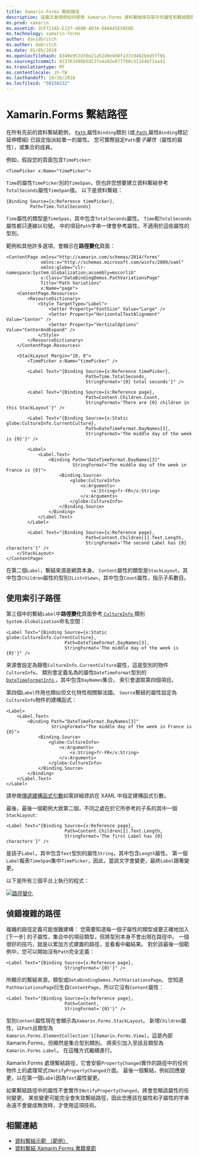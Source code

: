 ```yaml
---
title: Xamarin.Forms 繫結路徑
description: 這篇文章說明如何使用 Xamarin.Forms 資料繫結來存取子的屬性和繫結類別的路徑屬性的集合成員。
ms.prod: xamarin
ms.assetid: 3CF721A5-E157-468B-AD3A-DA0A45E58E8D
ms.technology: xamarin-forms
author: davidbritch
ms.author: dabritch
ms.date: 01/05/2018
ms.openlocfilehash: 8340e952d30e21a5249edd0fa3319462bbd5ff8b
ms.sourcegitcommit: 913763498b5d23fa4a92e877760c51164bf1aa41
ms.translationtype: MT
ms.contentlocale: zh-TW
ms.lasthandoff: 10/26/2018
ms.locfileid: "50150232"
---
```

# <a name="xamarinforms-binding-path"></a>Xamarin.Forms 繫結路徑

在所有先前的資料繫結範例， [ `Path` ](xref:Xamarin.Forms.Binding.Path)屬性`Binding`類別 (或[ `Path` ](xref:Xamarin.Forms.Xaml.BindingExtension.Path)屬性`Binding`標記延伸模組) 已設定指派給單一的屬性。 您可實際設定`Path`要*子屬性*（屬性的屬性），或集合的成員。

例如，假設您的頁面包含`TimePicker`:

```xaml
<TimePicker x:Name="timePicker">
```

`Time`的屬性`TimePicker`別的`TimeSpan`，但也許您想要建立資料繫結參考`TotalSeconds`屬性`TimeSpan`值。 以下是資料繫結：

```xaml
{Binding Source={x:Reference timePicker},
         Path=Time.TotalSeconds}
```

`Time`屬性的類型是`TimeSpan`，其中包含`TotalSeconds`屬性。 `Time`和`TotalSeconds`屬性都只連線以句號。 中的項目`Path`字串一律會參考屬性，不適用於這些屬性的型別。

範例和其他許多選項，會顯示在**路徑變化**頁面：

```xaml
<ContentPage xmlns="http://xamarin.com/schemas/2014/forms"
             xmlns:x="http://schemas.microsoft.com/winfx/2009/xaml"
             xmlns:globe="clr-namespace:System.Globalization;assembly=mscorlib"
             x:Class="DataBindingDemos.PathVariationsPage"
             Title="Path Variations"
             x:Name="page">
    <ContentPage.Resources>
        <ResourceDictionary>
            <Style TargetType="Label">
                <Setter Property="FontSize" Value="Large" />
                <Setter Property="HorizontalTextAlignment" Value="Center" />
                <Setter Property="VerticalOptions" Value="CenterAndExpand" />
            </Style>
        </ResourceDictionary>
    </ContentPage.Resources>

    <StackLayout Margin="10, 0">
        <TimePicker x:Name="timePicker" />

        <Label Text="{Binding Source={x:Reference timePicker},
                              Path=Time.TotalSeconds,
                              StringFormat='{0} total seconds'}" />

        <Label Text="{Binding Source={x:Reference page},
                              Path=Content.Children.Count,
                              StringFormat='There are {0} children in this StackLayout'}" />

        <Label Text="{Binding Source={x:Static globe:CultureInfo.CurrentCulture},
                              Path=DateTimeFormat.DayNames[3],
                              StringFormat='The middle day of the week is {0}'}" />

        <Label>
            <Label.Text>
                <Binding Path="DateTimeFormat.DayNames[3]"
                         StringFormat="The middle day of the week in France is {0}">
                    <Binding.Source>
                        <globe:CultureInfo>
                            <x:Arguments>
                                <x:String>fr-FR</x:String>
                            </x:Arguments>
                        </globe:CultureInfo>
                    </Binding.Source>
                </Binding>
            </Label.Text>
        </Label>

        <Label Text="{Binding Source={x:Reference page},
                              Path=Content.Children[1].Text.Length,
                              StringFormat='The second Label has {0} characters'}" />
    </StackLayout>
</ContentPage>
```

在第二個`Label`，繫結來源是網頁本身。 `Content`屬性的類型是`StackLayout`，其中包含`Children`屬性的型別`IList<View>`，其中包含`Count`屬性，指示子系數目。

## <a name="paths-with-indexers"></a>使用索引子路徑

第三個中的繫結`Label`中**路徑變化**頁面參考[ `CultureInfo` ](xref:System.Globalization.CultureInfo)類別`System.Globalization`命名空間：

```xaml
<Label Text="{Binding Source={x:Static globe:CultureInfo.CurrentCulture},
                      Path=DateTimeFormat.DayNames[3],
                      StringFormat='The middle day of the week is {0}'}" />
```

來源會設定為靜態`CultureInfo.CurrentCulture`屬性，這是型別的物件`CultureInfo`。 類別會定義名為的屬性`DateTimeFormat`型別的[ `DateTimeFormatInfo` ](xref:System.Globalization.DateTimeFormatInfo) ，其中包含`DayNames`集合。 索引會選取第四個項目。

第四個`Label`作用也類似但文化特性相關聯法國。 `Source`繫結的屬性設定為`CultureInfo`物件的建構函式：

```xaml
<Label>
    <Label.Text>
        <Binding Path="DateTimeFormat.DayNames[3]"
                 StringFormat="The middle day of the week in France is {0}">
            <Binding.Source>
                <globe:CultureInfo>
                    <x:Arguments>
                        <x:String>fr-FR</x:String>
                    </x:Arguments>
                </globe:CultureInfo>
            </Binding.Source>
        </Binding>
    </Label.Text>
</Label>
```

請參閱[傳遞建構函式引數](~/xamarin-forms/xaml/passing-arguments.md#constructor_arguments)如需詳細資訊在 XAML 中指定建構函式引數。

最後，最後一個範例大致第二個，不同之處在於它所參考的子系的其中一個`StackLayout`:

```xaml
<Label Text="{Binding Source={x:Reference page},
                      Path=Content.Children[1].Text.Length,
                      StringFormat='The first Label has {0} characters'}" />
```

是該子`Label`，其中包含`Text`型別的屬性`String`，其中包含`Length`屬性。 第一個`Label`報表`TimeSpan`集中`TimePicker`，因此，當該文字會變更，最終`Label`跟著變更。

以下是所有三個平台上執行的程式：

[![路徑變化](binding-path-images/pathvariations-small.png "路徑變化")](binding-path-images/pathvariations-large.png#lightbox "路徑變化")

## <a name="debugging-complex-paths"></a>偵錯複雜的路徑

複雜的路徑定義可能很難建構： 您需要知道每一個子屬性的類型或要正確地加入 [下一步] 的子屬性，集合中的項目類型，但將型別本身不會出現在路徑中。 一個很好的技巧，就是以累加方式建置的路徑，並看看中繼結果。 對於該最後一個範例中，您可以開始沒有`Path`完全定義：

```xaml
<Label Text="{Binding Source={x:Reference page},
                      StringFormat='{0}'}" />
```

所顯示的繫結來源，類型或`DataBindingDemos.PathVariationsPage`。 您知道`PathVariationsPage`衍生自`ContentPage`，所以它沒有`Content`屬性：

```xaml
<Label Text="{Binding Source={x:Reference page},
                      Path=Content,
                      StringFormat='{0}'}" />
```

型別`Content`屬性現在會顯示為`Xamarin.Forms.StackLayout`。 新增`Children`屬性，以`Path`且類型為`Xamarin.Forms.ElementCollection'1[Xamarin.Forms.View]`，這是內部 Xamarin.Forms，但顯然是集合型別類別。 將索引加入至該且類型為`Xamarin.Forms.Label`。 在這種方式繼續進行。

Xamarin.Forms 處理繫結路徑，它會安裝`PropertyChanged`實作的路徑中的任何物件上的處理常式`INotifyPropertyChanged`介面。 最後一個繫結，例如回應變更，以在第一個`Label`因為`Text`屬性變更。

如果繫結路徑中的屬性不會實作`INotifyPropertyChanged`，將會忽略該屬性的任何變更。 某些變更可能完全會失效繫結路徑，因此您應該在屬性和子屬性的字串永遠不會變成無效時，才使用這項技術。



## <a name="related-links"></a>相關連結

- [資料繫結示範 （範例）](https://developer.xamarin.com/samples/xamarin-forms/DataBindingDemos/)
- [資料繫結 Xamarin.Forms 書籍章節](~/xamarin-forms/creating-mobile-apps-xamarin-forms/summaries/chapter16.md)
